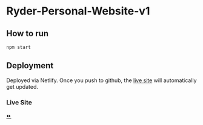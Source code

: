 # Ryder-Personal-Website-v1

## How to run

```
npm start
```

## Deployment

Deployed via Netlify. Once you push to github, the [live site](https://ryderhe.ca/) will automatically get updated.

### Live Site

[⏩](https://ryderhe.ca/)